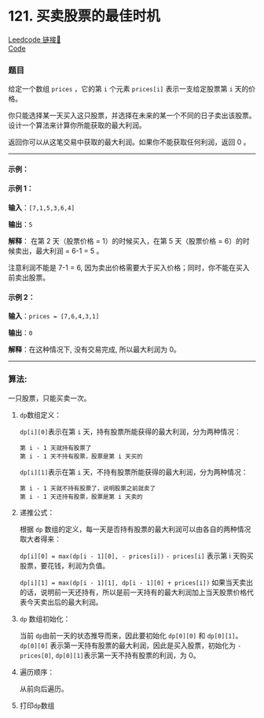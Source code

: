 # 121. 买卖股票的最佳时机

[Leedcode 链接🔗](https://leetcode.cn/problems/best-time-to-buy-and-sell-stock/description/)  
[Code](https://github.com/alstondu/lc/blob/main/121/121.cpp)

### 题目

给定一个数组 ```prices``` ，它的第 ```i``` 个元素 ```prices[i]``` 表示一支给定股票第 ```i``` 天的价格。

你只能选择某一天买入这只股票，并选择在未来的某一个不同的日子卖出该股票。设计一个算法来计算你所能获取的最大利润。

返回你可以从这笔交易中获取的最大利润。如果你不能获取任何利润，返回 0 。

---

#### 示例：

#### 示例 1：

**输入**：```[7,1,5,3,6,4]```

**输出**：```5```

**解释**：
在第 2 天（股票价格 = 1）的时候买入，在第 5 天（股票价格 = 6）的时候卖出，最大利润 = 6-1 = 5 。

注意利润不能是 7-1 = 6, 因为卖出价格需要大于买入价格；同时，你不能在买入前卖出股票。

#### 示例 2：

**输入**：```prices = [7,6,4,3,1]```

**输出**：```0```

**解释**：在这种情况下, 没有交易完成, 所以最大利润为 0。

---

### 算法:

一只股票，只能买卖一次。
 
1.  ```dp```数组定义：
	
	```dp[i][0]```表示在第 ```i``` 天，持有股票所能获得的最大利润，分为两种情况：
		
		第 i - 1 天就持有股票了
		第 i - 1 天不持有股票，股票是第 i 天买的
		
	```dp[i][1]```表示在第 ```i``` 天，不持有股票所能获得的最大利润，分为两种情况：
		
		第 i - 1 天就不持有股票了，说明股票之前就卖了
		第 i - 1 天还持有股票，股票是第 i 天卖的
		  		  	 
2. 递推公式：
	
	根据 ```dp``` 数组的定义，每一天是否持有股票的最大利润可以由各自的两种情况取大者得来：
	
	```dp[i][0] = max(dp[i - 1][0], - prices[i])```
	```- prices[i]``` 表示第 i 天购买股票，要花钱，利润为负值。
	
	```dp[i][1] = max(dp[i - 1][1], dp[i - 1][0] + prices[i])```
	如果当天卖出的话，说明前一天还持有，所以是前一天持有的最大利润加上当天股票价格代表今天卖出后的最大利润。

  
3. ```dp``` 数组初始化：

	当前 ```dp```由前一天的状态推导而来，因此要初始化 ```dp[0][0]``` 和 ```dp[0][1]```。```dp[0][0]``` 表示第一天持有股票的最大利润，因此是买入股票，初始化为 ```-prices[0]```, ```dp[0][1]```表示第一天不持有股票的利润，为 0。

4. 遍历顺序：
	
	从前向后遍历。
  
5. 打印```dp```数组